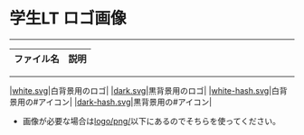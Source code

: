 # 学生LT ロゴ画像
---
|ファイル名|説明|
|:-|:-|
---
|[white.svg](https://github.com/student-lt/logo-assets/blob/master/logo/svg/white.svg)|白背景用のロゴ|
|[dark.svg](https://github.com/student-lt/logo-assets/blob/master/logo/svg/dark.svg)|黒背景用のロゴ|
|[white-hash.svg](https://github.com/student-lt/logo-assets/blob/master/logo/svg/white-hash.svg)|白背景用の#アイコン|
|[dark-hash.svg](https://github.com/student-lt/logo-assets/blob/master/logo/svg/dark-hash.svg)|黒背景用の#アイコン|

* 画像が必要な場合は[logo/png/](https://github.com/student-lt/logo-assets/tree/master/logo/png)以下にあるのでそちらを使ってください。

